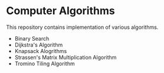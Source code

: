 # Computer Algorithms

This repository contains implementation of various algorithms.

- Binary Search
- Dijkstra's Algorithm
- Knapsack Alogrithms
- Strassen's Matrix Multiplication Algorithm
- Tromino Tiling Algorithm
